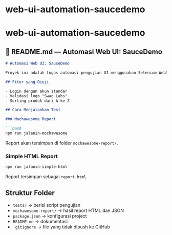 ﻿# web-ui-automation-saucedemo
# web-ui-automation-saucedemo

## 📄 README.md — Automasi Web UI: SauceDemo

```markdown
# Automasi Web UI: SauceDemo

Proyek ini adalah tugas automasi pengujian UI menggunakan Selenium WebDriver dan Mocha. Pengujian dilakukan pada situs [SauceDemo](https://www.saucedemo.com).

## Fitur yang Diuji

- Login dengan akun standar
- Validasi logo "Swag Labs"
- Sorting produk dari A ke Z

## Cara Menjalankan Test

### Mochawesome Report

```bash
npm run jalanin-mochawesome
```

Report akan tersimpan di folder `mochawesome-report/`.

### Simple HTML Report

```bash
npm run jalanin-simple-html
```

Report  tersimpan sebagai `report.html`.

## Struktur Folder

- `tests/` → berisi script pengujian
- `mochawesome-report/` → hasil report HTML dan JSON
- `package.json` → konfigurasi project
- `README.md` → dokumentasi
- `.gitignore` → file yang tidak dipush ke GitHub



